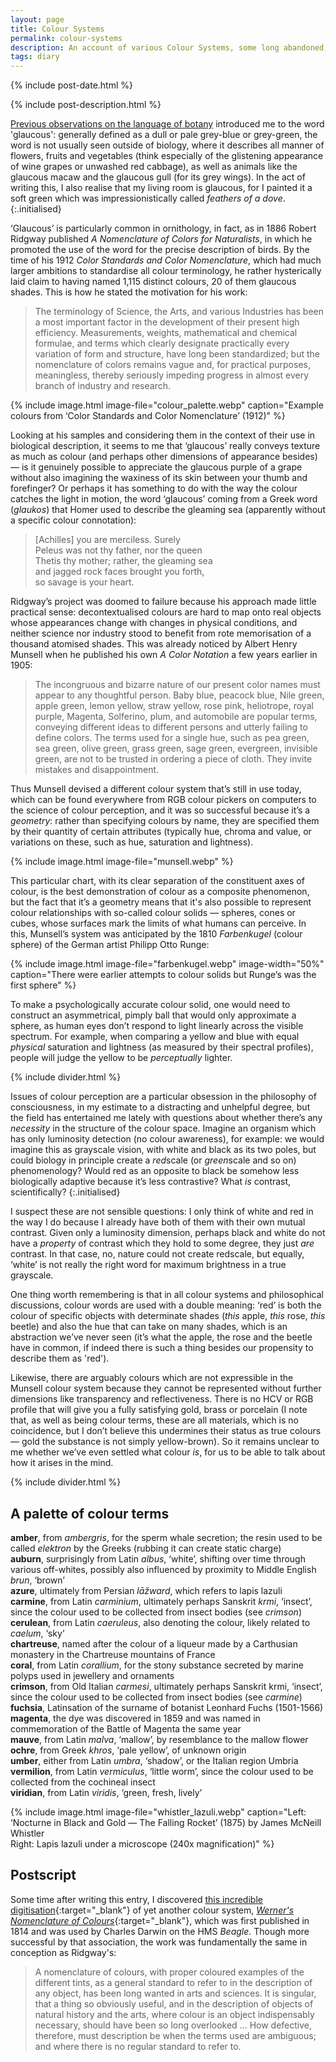 ```yaml
---
layout: page
title: Colour Systems
permalink: colour-systems
description: An account of various Colour Systems, some long abandoned, interspersed with remarks on problems of Perception and Language
tags: diary
---
```

{% include post-date.html %}

{% include post-description.html %}

[Previous observations on the language of botany](/sea-holly) introduced me to the word 'glaucous': generally defined as a dull or pale grey-blue or grey-green, the word is not usually seen outside of biology, where it describes all manner of flowers, fruits and vegetables (think especially of the glistening appearance of wine grapes or unwashed red cabbage), as well as animals like the glaucous macaw and the glaucous gull (for its grey wings). In the act of writing this, I also realise that my living room is glaucous, for I painted it a soft green which was impressionistically called _feathers of a dove_.
{:.initialised}

‘Glaucous’ is particularly common in ornithology, in fact, as in 1886 Robert Ridgway published _A Nomenclature of Colors for Naturalists_, in which he promoted the use of the word for the precise description of birds. By the time of his 1912 _Color Standards and Color Nomenclature_, which had much larger ambitions to standardise all colour terminology, he rather hysterically laid claim to having named 1,115 distinct colours, 20 of them glaucous shades. This is how he stated the motivation for his work:

<!--more-->

> The terminology of Science, the Arts, and various Industries has been a most important factor in the development of their present high efficiency. Measurements, weights, mathematical and chemical formulae, and terms which clearly designate practically every variation of form and structure, have long been standardized; but the nomenclature of colors remains vague and, for practical purposes, meaningless, thereby seriously impeding progress in almost every branch of industry and research.

{% include image.html image-file="colour_palette.webp" caption="Example colours from ‘Color Standards and Color Nomenclature’ (1912)" %}

Looking at his samples and considering them in the context of their use in biological description, it seems to me that ‘glaucous’ really conveys texture as much as colour (and perhaps other dimensions of appearance besides) — is it genuinely possible to appreciate the glaucous purple of a grape without also imagining the waxiness of its skin between your thumb and forefinger? Or perhaps it has something to do with the way the colour catches the light in motion, the word ‘glaucous’ coming from a Greek word (_glaukos_) that Homer used to describe the gleaming sea (apparently without a specific colour connotation):

> [Achilles] you are merciless. Surely<br />
Peleus was not thy father, nor the queen<br />
Thetis thy mother; rather, the gleaming sea<br />
and jagged rock faces brought you forth,<br />
so savage is your heart.

Ridgway’s project was doomed to failure because his approach made little practical sense: decontextualised colours are hard to map onto real objects whose appearances change with changes in physical conditions, and neither science nor industry stood to benefit from rote memorisation of a thousand atomised shades. This was already noticed by Albert Henry Munsell when he published his own _A Color Notation_ a few years earlier in 1905:

>The incongruous and bizarre nature of our present color names must appear to any thoughtful person. Baby blue, peacock blue, Nile green, apple green, lemon yellow, straw yellow, rose pink, heliotrope, royal purple, Magenta, Solferino, plum, and automobile are popular terms, conveying different ideas to different persons and utterly failing to define colors. The terms used for a single hue, such as pea green, sea green, olive green, grass green, sage green, evergreen, invisible green, are not to be trusted in ordering a piece of cloth. They invite mistakes and disappointment.

Thus Munsell devised a different colour system that’s still in use today, which can be found everywhere from RGB colour pickers on computers to the science of colour perception, and it was so successful because it’s a _geometry_: rather than specifying colours by name, they are specified them by their quantity of certain attributes (typically hue, chroma and value, or variations on these, such as hue, saturation and lightness).

{% include image.html image-file="munsell.webp" %}

This particular chart, with its clear separation of the constituent axes of colour, is the best demonstration of colour as a composite phenomenon, but the fact that it’s a geometry means that it's also possible to represent colour relationships with so-called colour solids — spheres, cones or cubes, whose surfaces mark the limits of what humans can perceive. In this, Munsell’s system was anticipated by the 1810 _Farbenkugel_ (colour sphere) of the German artist Philipp Otto Runge:

{% include image.html image-file="farbenkugel.webp" image-width="50%" caption="There were earlier attempts to colour solids but Runge’s was the first sphere" %}

To make a psychologically accurate colour solid, one would need to construct an asymmetrical, pimply ball that would only approximate a sphere, as human eyes don’t respond to light linearly across the visible spectrum. For example, when comparing a yellow and blue with equal _physical_ saturation and lightness (as measured by their spectral profiles), people will judge the yellow to be _perceptually_ lighter.

{% include divider.html %}

Issues of colour perception are a particular obsession in the philosophy of consciousness, in my estimate to a distracting and unhelpful degree, but the field has entertained me lately with questions about whether there’s any _necessity_ in the structure of the colour space. Imagine an organism which has only luminosity detection (no colour awareness), for example: we would imagine this as grayscale vision, with white and black as its two poles, but could biology in principle create a *red*scale (or *green*scale and so on) phenomenology? Would red as an opposite to black be somehow less biologically adaptive because it’s less contrastive? What *is* contrast, scientifically?
{:.initialised}

I suspect these are not sensible questions: I only think of white and red in the way I do because I already have both of them with their own mutual contrast. Given only a luminosity dimension, perhaps black and white do not have a _property_ of contrast which they hold to some degree, they just _are_ contrast. In that case, no, nature could not create redscale, but equally, ‘white’ is not really the right word for maximum brightness in a true grayscale.

One thing worth remembering is that in all colour systems and philosophical discussions, colour words are used with a double meaning: ‘red’ is both the colour of specific objects with determinate shades (_this_ apple, _this_ rose, _this_ beetle) and also the hue that can take on many shades, which is an abstraction we’ve never seen (it’s what the apple, the rose and the beetle have in common, if indeed there is such a thing besides our propensity to describe them as 'red').

Likewise, there are arguably colours which are not expressible in the Munsell colour system because they cannot be represented without further dimensions like transparency and reflectiveness. There is no HCV or RGB profile that will give you a fully satisfying gold, brass or porcelain (I note that, as well as being colour terms, these are all materials, which is no coincidence, but I don’t believe this undermines their status as true colours — gold the substance is not simply yellow-brown). So it remains unclear to me whether we’ve even settled what colour _is_, for us to be able to talk about how it arises in the mind.

{% include divider.html %}

## A palette of colour terms
**amber**, from _ambergris_, for the sperm whale secretion; the resin used to be called _elektron_ by the Greeks (rubbing it can create static charge)<br />
**auburn**, surprisingly from Latin _albus_, ‘white’, shifting over time through various off-whites, possibly also influenced by proximity to Middle English _brun_, ‘brown’<br />
**azure**, ultimately from Persian _lāžward_, which refers to lapis lazuli<br />
**carmine**, from Latin _carminium_, ultimately perhaps Sanskrit _krmi_, ‘insect’, since the colour used to be collected from insect bodies (see _crimson_)<br />
**cerulean**, from Latin _caeruleus_, also denoting the colour, likely related to _caelum_, ‘sky’<br />
**chartreuse**, named after the colour of a liqueur made by a Carthusian monastery in the Chartreuse mountains of France<br />
**coral**, from Latin _corallium_, for the stony substance secreted by marine polyps used in jewellery and ornaments<br />
**crimson**, from Old Italian _carmesi_, ultimately perhaps Sanskrit krmi, ‘insect’, since the colour used to be collected from insect bodies (see _carmine_)<br />
**fuchsia**, Latinsation of the surname of botanist Leonhard Fuchs (1501-1566)<br />
**magenta**, the dye was discovered in 1859 and was named in commemoration of the Battle of Magenta the same year<br />
**mauve**, from Latin _malva_, ‘mallow’, by resemblance to the mallow flower<br />
**ochre**, from Greek _khros_, ‘pale yellow’, of unknown origin<br />
**umber**, either from Latin _umbra_, ‘shadow’, or the Italian region Umbria<br />
**vermilion**, from Latin _vermiculus_, ‘little worm’, since the colour used to be collected from the cochineal insect<br />
**viridian**, from Latin _viridis_, ‘green, fresh, lively’<br />

{% include image.html image-file="whistler_lazuli.webp" caption="Left: ‘Nocturne in Black and Gold — The Falling Rocket’ (1875) by James McNeill Whistler<br />Right: Lapis lazuli under a microscope (240x magnification)" %}

## Postscript

Some time after writing this entry, I discovered [this incredible digitisation](https://c82.net/werner/){:target="_blank"} of yet another colour system, [*Werner's Nomenclature of Colours*](https://archive.org/details/gri_c00033125012743312){:target="_blank"}, which was first published in 1814 and was used by Charles Darwin on the HMS *Beagle*. Though more successful by that association, the work was fundamentally the same in conception as Ridgway's:

> A nomenclature of colours, with proper coloured examples of the different tints, as a general standard to refer to in the description of any object, has been long wanted in arts and sciences. It is singular, that a thing so obviously useful, and in the description of objects of natural history and the arts, where colour is an object indispensably necessary, should have been so long overlooked ... How defective, therefore, must description be when the terms used are ambiguous; and where there is no regular standard to refer to.